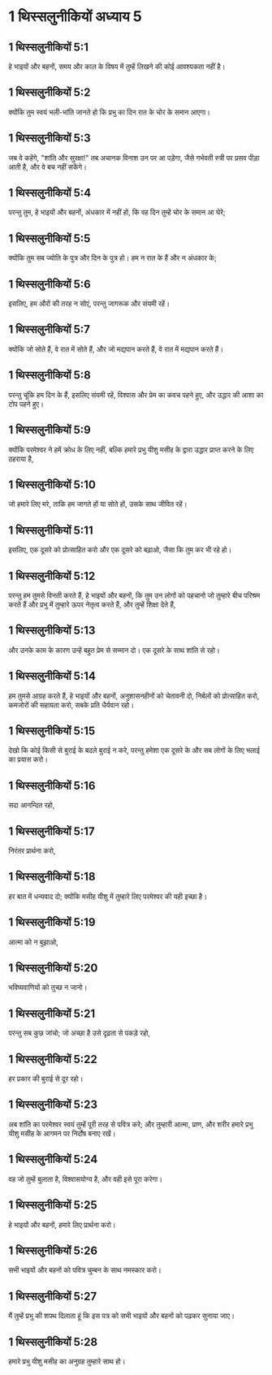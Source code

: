 # 1 थिस्सलुनीकियों अध्याय 5

## 1 थिस्सलुनीकियों 5:1

हे भाइयों और बहनों, समय और काल के विषय में तुम्हें लिखने की कोई आवश्यकता नहीं है।

## 1 थिस्सलुनीकियों 5:2

क्योंकि तुम स्वयं भली-भांति जानते हो कि प्रभु का दिन रात के चोर के समान आएगा।

## 1 थिस्सलुनीकियों 5:3

जब वे कहेंगे, "शांति और सुरक्षा!" तब अचानक विनाश उन पर आ पड़ेगा, जैसे गर्भवती स्त्री पर प्रसव पीड़ा आती है, और वे बच नहीं सकेंगे।

## 1 थिस्सलुनीकियों 5:4

परन्तु तुम, हे भाइयों और बहनों, अंधकार में नहीं हो, कि वह दिन तुम्हें चोर के समान आ घेरे;

## 1 थिस्सलुनीकियों 5:5

क्योंकि तुम सब ज्योति के पुत्र और दिन के पुत्र हो। हम न रात के हैं और न अंधकार के;

## 1 थिस्सलुनीकियों 5:6

इसलिए, हम औरों की तरह न सोएं, परन्तु जागरूक और संयमी रहें।

## 1 थिस्सलुनीकियों 5:7

क्योंकि जो सोते हैं, वे रात में सोते हैं, और जो मद्यपान करते हैं, वे रात में मद्यपान करते हैं।

## 1 थिस्सलुनीकियों 5:8

परन्तु चूंकि हम दिन के हैं, इसलिए संयमी रहें, विश्वास और प्रेम का कवच पहने हुए, और उद्धार की आशा का टोप पहने हुए।

## 1 थिस्सलुनीकियों 5:9

क्योंकि परमेश्वर ने हमें क्रोध के लिए नहीं, बल्कि हमारे प्रभु यीशु मसीह के द्वारा उद्धार प्राप्त करने के लिए ठहराया है,

## 1 थिस्सलुनीकियों 5:10

जो हमारे लिए मरे, ताकि हम जागते हों या सोते हों, उसके साथ जीवित रहें।

## 1 थिस्सलुनीकियों 5:11

इसलिए, एक दूसरे को प्रोत्साहित करो और एक दूसरे को बढ़ाओ, जैसा कि तुम कर भी रहे हो।

## 1 थिस्सलुनीकियों 5:12

परन्तु हम तुमसे विनती करते हैं, हे भाइयों और बहनों, कि तुम उन लोगों को पहचानो जो तुम्हारे बीच परिश्रम करते हैं और प्रभु में तुम्हारे ऊपर नेतृत्व करते हैं, और तुम्हें शिक्षा देते हैं,

## 1 थिस्सलुनीकियों 5:13

और उनके काम के कारण उन्हें बहुत प्रेम से सम्मान दो। एक दूसरे के साथ शांति से रहो।

## 1 थिस्सलुनीकियों 5:14

हम तुमसे आग्रह करते हैं, हे भाइयों और बहनों, अनुशासनहीनों को चेतावनी दो, निर्बलों को प्रोत्साहित करो, कमजोरों की सहायता करो, सबके प्रति धैर्यवान रहो।

## 1 थिस्सलुनीकियों 5:15

देखो कि कोई किसी से बुराई के बदले बुराई न करे, परन्तु हमेशा एक दूसरे के और सब लोगों के लिए भलाई का प्रयास करो।

## 1 थिस्सलुनीकियों 5:16

सदा आनन्दित रहो,

## 1 थिस्सलुनीकियों 5:17

निरंतर प्रार्थना करो,

## 1 थिस्सलुनीकियों 5:18

हर बात में धन्यवाद दो; क्योंकि मसीह यीशु में तुम्हारे लिए परमेश्वर की यही इच्छा है।

## 1 थिस्सलुनीकियों 5:19

आत्मा को न बुझाओ,

## 1 थिस्सलुनीकियों 5:20

भविष्यवाणियों को तुच्छ न जानो।

## 1 थिस्सलुनीकियों 5:21

परन्तु सब कुछ जांचो; जो अच्छा है उसे दृढ़ता से पकड़े रहो,

## 1 थिस्सलुनीकियों 5:22

हर प्रकार की बुराई से दूर रहो।

## 1 थिस्सलुनीकियों 5:23

अब शांति का परमेश्वर स्वयं तुम्हें पूरी तरह से पवित्र करे; और तुम्हारी आत्मा, प्राण, और शरीर हमारे प्रभु यीशु मसीह के आगमन पर निर्दोष बनाए रखें।

## 1 थिस्सलुनीकियों 5:24

वह जो तुम्हें बुलाता है, विश्वासयोग्य है, और वही इसे पूरा करेगा।

## 1 थिस्सलुनीकियों 5:25

हे भाइयों और बहनों, हमारे लिए प्रार्थना करो।

## 1 थिस्सलुनीकियों 5:26

सभी भाइयों और बहनों को पवित्र चुम्बन के साथ नमस्कार करो।

## 1 थिस्सलुनीकियों 5:27

मैं तुम्हें प्रभु की शपथ दिलाता हूं कि इस पत्र को सभी भाइयों और बहनों को पढ़कर सुनाया जाए।

## 1 थिस्सलुनीकियों 5:28

हमारे प्रभु यीशु मसीह का अनुग्रह तुम्हारे साथ हो।
